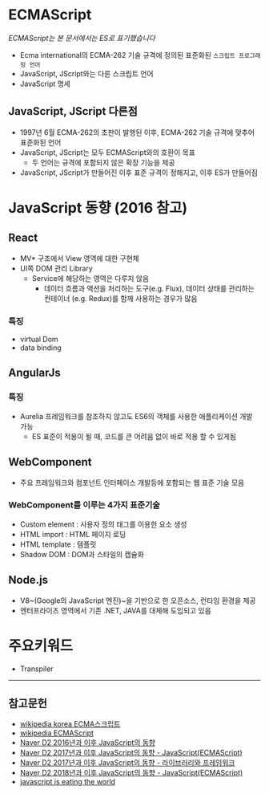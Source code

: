 # ECMAScript
*ECMAScript는 본 문서에서는 ES로 표기했습니다*
- Ecma international의 ECMA-262 기술 규격에 정의된 표준화된 `스크립트 프로그래밍 언어`
- JavaScript, JScript와는 다른 스크립트 언어
- JavaScript 명세

## JavaScript, JScript 다른점
- 1997년 6월 ECMA-262의 초판이 발행된 이후, ECMA-262 기술 규격에 맞추어 표준화된 언어
- JavaScript, JScript는 모두 ECMAScript와의 호환이 목표
    - 두 언어는 규격에 포함되지 않은 확장 기능을 제공
- JavaScript, JScript가 만들어진 이후 표준 규격이 정해지고, 이후 ES가 만들어짐

# JavaScript 동향 (2016 참고)

## React
- MV* 구조에서 View 영역에 대한 구현체
- UI쪽 DOM 관리 Library
    - Service에 해당하는 영역은 다루지 않음
        - 데이터 흐름과 액션을 처리하는 도구(e.g. Flux), 데이터 상태를 관리하는 컨테이너 (e.g. Redux)를 함께 사용하는 경우가 많음

### 특징
- virtual Dom
- data binding

## AngularJs

### 특징
- Aurelia 프레임워크를 참조하지 않고도 ES6의 객체를 사용한 애플리케이션 개발 가능
    - ES 표준이 적용이 될 때, 코드를 큰 어려움 없이 바로 적용 할 수 있게됨

## WebComponent
- 주요 프레임워크와 컴포넌트 인터페이스 개발등에 포함되는 웹 표준 기술 모음

### WebComponent를 이루는 4가지 표준기술
- Custom element : 사용자 정의 태그를 이용한 요소 생성
- HTML import : HTML 페이지 로딩
- HTML template : 템플릿
- Shadow DOM : DOM과 스타일의 캡슐화

## Node.js
- V8~(Google의 JavaScript 엔진)~을 기반으로 한 오픈소스, 런타임 환경을 제공
- 엔터프라이즈 영역에서 기존 .NET, JAVA를 대체해 도입되고 있음

# 주요키워드
- Transpiler 

---
## 참고문헌
- [wikipedia korea ECMA스크립트](https://ko.wikipedia.org/wiki/ECMA스크립트)
- [wikipedia ECMAScript](https://en.wikipedia.org/wiki/ECMAScript)
- [Naver D2 2016년과 이후 JavaScript의 동향](https://d2.naver.com/helloworld/3618177)
- [Naver D2 2017년과 이후 JavaScript의 동향 - JavaScript(ECMAScript)](https://d2.naver.com/helloworld/2809766)
- [Naver D2 2017년과 이후 JavaScript의 동향 - 라이브러리와 프레임워크](https://d2.naver.com/helloworld/7229119)
- [Naver D2 2018년과 이후 JavaScript의 동향 - JavaScript(ECMAScript)](https://d2.naver.com/helloworld/7495331)
- [javascript is eating the world](https://www.applause.com/blog/javascript-is-eating-the-world/)